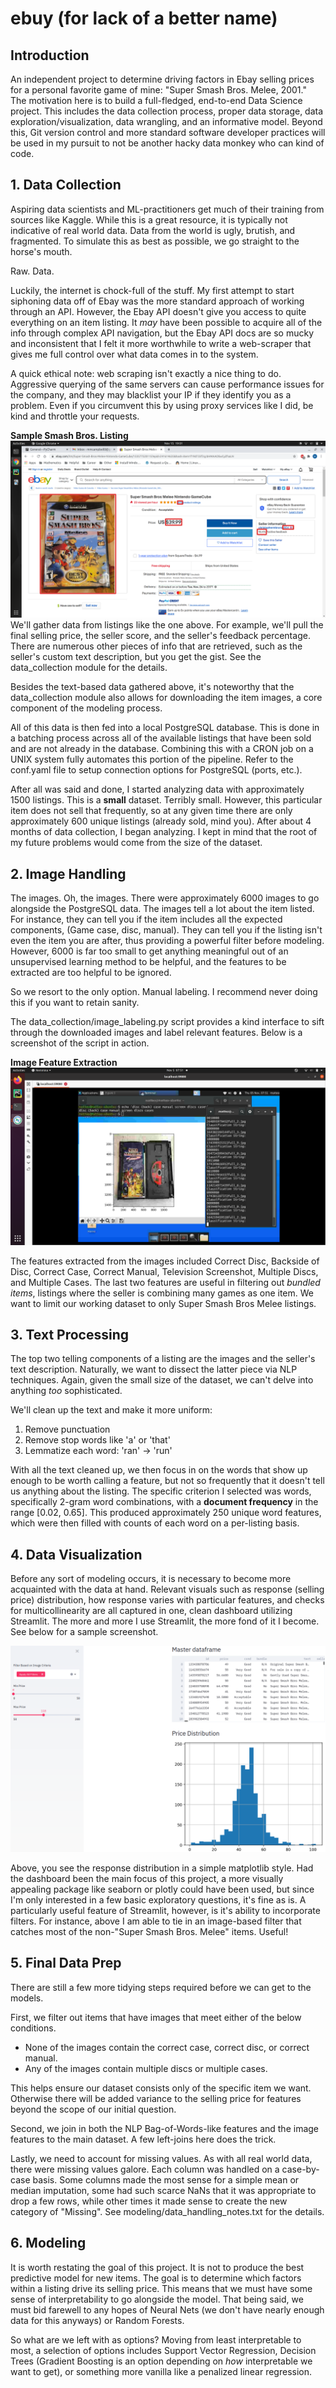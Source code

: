 # ebuy (for lack of a better name)
## Introduction
An independent project to determine driving factors in Ebay selling prices for a personal favorite game of mine: "Super Smash Bros. Melee, 2001."  
The motivation here is to build a full-fledged, end-to-end Data Science project. This includes the data collection process, proper data storage, data exploration/visualization, data wrangling, and an informative model. Beyond this, Git version control and more standard software developer practices will be used in my pursuit to not be another hacky data monkey who can kind of code.
## 1. Data Collection
Aspiring data scientists and ML-practitioners get much of their training from sources like Kaggle. While this is a great resource, it is typically not indicative of real world data. Data from the world is ugly, brutish, and fragmented. To simulate this as best as possible, we go straight to the horse's mouth.

Raw. Data.

Luckily, the internet is chock-full of the stuff. My first attempt to start siphoning data off of Ebay was the more standard approach of working through an API. However, the Ebay API doesn't give you access to quite everything on an item listing. It *may* have been possible to acquire all of the info through complex API navigation, but the Ebay API docs are so mucky and inconsistent that I felt it more worthwhile to write a web-scraper that gives me full control over what data comes in to the system.

A quick ethical note: web scraping isn't exactly a nice thing to do. Aggressive querying of the same servers can cause performance issues for the company, and they may blacklist your IP if they identify you as a problem. Even if you circumvent this by using proxy services like I did, be kind and throttle your requests.

**Sample Smash Bros. Listing**
![Sample_listing.png](readme_images/Sample_listing.png)
We'll gather data from listings like the one above. For example, we'll pull the final selling price, the seller score, and the seller's feedback percentage. There are numerous other pieces of info that are retrieved, such as the seller's custom text description, but you get the gist. See the data_collection module for the details.

Besides the text-based data gathered above, it's noteworthy that the data_collection module also allows for downloading the item images, a core component of the modeling process.

All of this data is then fed into a local PostgreSQL database. This is done in a batching process across all of the available listings that have been sold and are not already in the database. Combining this with a CRON job on a UNIX system fully automates this portion of the pipeline.  Refer to the conf.yaml file to setup connection options for PostgreSQL (ports, etc.).

After all was said and done, I started analyzing data with approximately 1500 listings. This is a **small** dataset. Terribly small. However, this particular item does not sell that frequently, so at any given time there are only approximately 600 unique listings (already sold, mind you). After about 4 months of data collection, I began analyzing. I kept in mind that the root of my future problems would come from the size of the dataset.

## 2. Image Handling
The images. Oh, the images. There were approximately 6000 images to go alongside the PostgreSQL data. The images tell a lot about the item listed. For instance, they can tell you if the item includes all the expected components, (Game case, disc, manual). They can tell you if the listing isn't even the item you are after, thus providing a powerful filter before modeling. However, 6000 is far too small to get anything meaningful out of an unsupervised learning method to be helpful, and the features to be extracted are too helpful to be ignored.

So we resort to the only option. Manual labeling. I recommend never doing this if you want to retain sanity.

The data_collection/image_labeling.py script provides a kind interface to sift through the downloaded images and label relevant features. Below is a screenshot of the script in action.

**Image Feature Extraction**
![grueling_process.png](readme_images/grueling_process.png)

The features extracted from the images included Correct Disc, Backside of Disc, Correct Case, Correct Manual, Television Screenshot, Multiple Discs, and Multiple Cases. The last two features are useful in filtering out *bundled items*, listings where the seller is combining many games as one item. We want to limit our working dataset to only Super Smash Bros Melee listings.

## 3. Text Processing
The top two telling components of a listing are the images and the seller's text description. Naturally, we want to dissect the latter piece via NLP techniques. Again, given the small size of the dataset, we can't delve into anything *too* sophisticated.

We'll clean up the text and make it more uniform:

1. Remove punctuation
2. Remove stop words like 'a' or 'that'
3. Lemmatize each word: 'ran' -> 'run'

With all the text cleaned up, we then focus in on the words that show up enough to be worth calling  a feature, but not so frequently that it doesn't tell us anything about the listing. The specific criterion I selected was words, specifically 2-gram word combinations, with a **document frequency** in the range [0.02, 0.65]. This produced approximately 250 unique word features, which were then filled with counts of each word on a per-listing basis.

## 4. Data Visualization
Before any sort of modeling occurs, it is necessary to become more acquainted with the data at hand. Relevant visuals such as response (selling price) distribution, how response varies with particular features, and checks for multicollinearity are all captured in one, clean dashboard utilizing Streamlit. The more and more I use Streamlit, the more fond of it I become. See below for a sample screenshot.

 ![streamlit_sample.png](readme_images/streamlit_sample.png)
 
 Above, you see the response distribution in a simple matplotlib style. Had the dashboard been the main focus of this project, a more visually appealing package like seaborn or plotly could have been used, but since I'm only interested in a few basic exploratory questions, it's fine as is. A particularly useful feature of Streamlit, however, is it's ability to incorporate filters. For instance, above I am able to tie in an image-based filter that catches most of the non-"Super Smash Bros. Melee" items. Useful!
## 5. Final Data Prep
There are still a few more tidying steps required before we can get to the models.

First, we filter out items that have images that meet either of the below conditions.
* None of the images contain the correct case, correct disc, or correct manual.
* Any of the images contain multiple discs or multiple cases.

This helps ensure our dataset consists only of the specific item we want. Otherwise there will be added variance to the selling price for features beyond the scope of our initial question.

Second, we join in both the NLP Bag-of-Words-like features and the image features  to the main dataset. A few left-joins here does the trick.

Lastly, we need to account for missing values. As with all real world data, there were missing values galore. Each column was handled on a case-by-case basis. Some columns made the most sense for a simple mean or median imputation, some had such scarce NaNs that it was appropriate to drop a few rows, while other times it made sense to create the new category of "Missing". See modeling/data_handling_notes.txt for the details.
## 6. Modeling
It is worth restating the goal of this project. It is not to produce the best predictive model for new items. The goal is to determine which factors within a listing drive its selling price. This means that we must have some sense of interpretability to go alongside the model. That being said, we must bid farewell to any hopes of Neural Nets (we don't have nearly enough data for this anyways) or Random Forests.

So what are we left with as options? Moving from least interpretable to most, a selection of options includes Support Vector Regression, Decision Trees (Gradient Boosting is an option depending on *how* interpretable we want to get), or something more vanilla like a penalized linear regression.